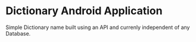 # Dictionary Android Application
Simple Dictionary name built using an API and currenly independent of any Database.
